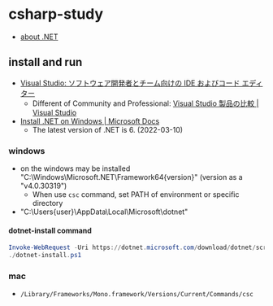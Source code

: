 # csharp-study

- [about .NET](./docs/aboutDotnet.md)

## install and run

- [Visual Studio: ソフトウェア開発者とチーム向けの IDE およびコード エディター](https://visualstudio.microsoft.com/ja/)
  - Different of Community and Professional: [Visual Studio 製品の比較 \| Visual Studio](https://visualstudio.microsoft.com/ja/vs/compare/)
- [Install \.NET on Windows \| Microsoft Docs](https://docs.microsoft.com/en-us/dotnet/core/install/windows?tabs=net60)
  - The latest version of .NET is 6. (2022-03-10)

### windows

- on the windows may be installed "C:\Windows\Microsoft.NET\Framework64\{version}" (version as a "v4.0.30319")
  - When use `csc` command, set PATH of environment or specific directory
- "C:\Users\{user}\AppData\Local\Microsoft\dotnet"

#### dotnet-install command

```ps1
Invoke-WebRequest -Uri https://dotnet.microsoft.com/download/dotnet/scripts/v1/dotnet-install.ps1 -OutFile dotnet-install.ps1
./dotnet-install.ps1
```

### mac

- `/Library/Frameworks/Mono.framework/Versions/Current/Commands/csc`
